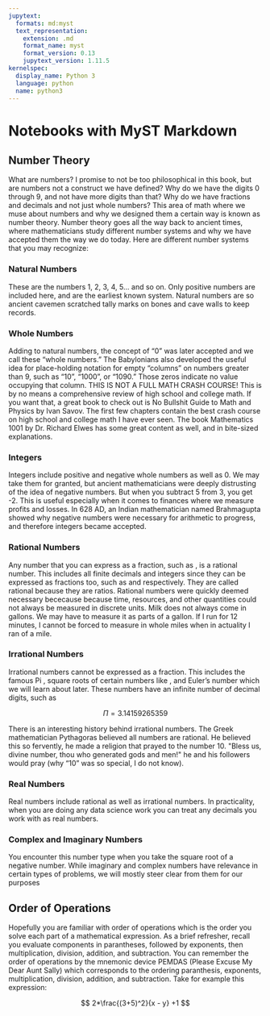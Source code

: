 ```yaml
---
jupytext:
  formats: md:myst
  text_representation:
    extension: .md
    format_name: myst
    format_version: 0.13
    jupytext_version: 1.11.5
kernelspec:
  display_name: Python 3
  language: python
  name: python3
---
```


# Notebooks with MyST Markdown

## Number Theory
What are numbers? I promise to not be too philosophical in this book, but are numbers not a construct we have defined? Why do we have the digits 0 through 9, and not have more digits than that? Why do we have fractions and decimals and not just whole numbers? This area of math where we muse about numbers and why we designed them a certain way is known as number theory.
Number theory goes all the way back to ancient times, where mathematicians study different number systems and why we have accepted them the way we do today. Here are different number systems that you may recognize:
### Natural Numbers
These are the numbers 1, 2, 3, 4, 5... and so on. Only positive numbers are included here, and are the earliest known system. Natural numbers are so ancient cavemen scratched tally marks on bones and cave walls to keep records.

### Whole Numbers
Adding to natural numbers, the concept of “0” was later accepted and we call these “whole numbers.” The Babylonians also developed the useful idea for place-holding notation for empty “columns” on numbers greater than 9, such as “10”, “1000”, or “1090.” Those zeros indicate no value occupying that column.
THIS IS NOT A FULL MATH CRASH COURSE!
This is by no means a comprehensive review of high school and college math. If you want that, a great book to check out is No Bullshit Guide to Math and Physics by Ivan Savov. The first few chapters contain the best crash course on high school and college math I have ever seen. The book Mathematics 1001 by Dr. Richard Elwes has some great content as well, and in bite-sized explanations.

### Integers
Integers include positive and negative whole numbers as well as 0. We may take them for granted, but ancient mathematicians were deeply distrusting of the idea of negative numbers. But when you subtract 5 from 3, you get -2. This is useful especially when it comes to finances where we measure profits and losses. In 628 AD, an Indian mathematician named Brahmagupta showed why negative numbers were necessary for arithmetic to progress, and therefore integers became accepted.

### Rational Numbers
Any number that you can express as a fraction, such as , is a rational
number. This includes all finite decimals and integers since they can be expressed as fractions too, such as and respectively.
They are called rational because they are ratios. Rational numbers were quickly deemed necessary bececause because time, resources, and other quantities could not always be measured in discrete units. Milk does not always come in gallons. We may have to measure it as parts of a gallon. If I run for 12 minutes, I cannot be forced to measure in whole miles when in actuality I ran of a mile.

### Irrational Numbers
Irrational numbers cannot be expressed as a fraction. This includes the famous Pi , square roots of certain numbers like , and Euler’s number which we will learn about later. These numbers have an infinite number of decimal digits, such as

$$
\Pi = 3.14159265359
$$

There is an interesting history behind irrational numbers. The Greek mathematician Pythagoras believed all numbers are rational. He believed this so fervently, he made a religion that prayed to the number 10. "Bless us, divine number, thou who generated gods and men!" he and his followers would pray (why “10” was so special, I do not know).

### Real Numbers
Real numbers include rational as well as irrational numbers. In practicality, when you are doing any data science work you can treat any decimals you work with as real numbers.

### Complex and Imaginary Numbers
You encounter this number type when you take the square root of a negative number. While imaginary and complex numbers have relevance in certain types of problems, we will mostly steer clear from them for our purposes


## Order of Operations
Hopefully you are familiar with order of operations which is the order you solve each part of a mathematical expression. As a brief refresher, recall you evaluate components in parantheses, followed by exponents, then multiplication, division, addition, and subtraction. You can remember the
order of operations by the mnemonic device PEMDAS (Please Excuse My Dear Aunt Sally) which corresponds to the ordering paranthesis, exponents, multiplication, division, addition, and subtraction.
Take for example this expression:

$$
2*\frac{(3+5)^2}{x - y} +1
$$